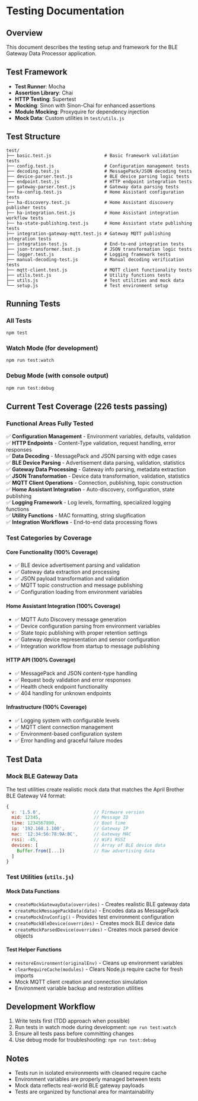 # Testing Documentation

## Overview
This document describes the testing setup and framework for the BLE Gateway Data Processor application.

## Test Framework
- **Test Runner**: Mocha
- **Assertion Library**: Chai
- **HTTP Testing**: Supertest
- **Mocking**: Sinon with Sinon-Chai for enhanced assertions
- **Module Mocking**: Proxyquire for dependency injection
- **Mock Data**: Custom utilities in `test/utils.js`

## Test Structure
```
test/
├── basic.test.js                    # Basic framework validation tests
├── config.test.js                   # Configuration management tests
├── decoding.test.js                 # MessagePack/JSON decoding tests
├── device-parser.test.js            # BLE device parsing logic tests
├── endpoint.test.js                 # HTTP endpoint integration tests
├── gateway-parser.test.js           # Gateway data parsing tests
├── ha-config.test.js                # Home Assistant configuration tests
├── ha-discovery.test.js             # Home Assistant discovery publisher tests
├── ha-integration.test.js           # Home Assistant integration workflow tests
├── ha-state-publishing.test.js      # Home Assistant state publishing tests
├── integration-gateway-mqtt.test.js # Gateway MQTT publishing integration tests
├── integration-test.js              # End-to-end integration tests
├── json-transformer.test.js         # JSON transformation logic tests
├── logger.test.js                   # Logging framework tests
├── manual-decoding-test.js          # Manual decoding verification tests
├── mqtt-client.test.js              # MQTT client functionality tests
├── utils.test.js                    # Utility functions tests
├── utils.js                         # Test utilities and mock data
└── setup.js                         # Test environment setup
```

## Running Tests

### All Tests
```bash
npm test
```

### Watch Mode (for development)
```bash
npm run test:watch
```

### Debug Mode (with console output)
```bash
npm run test:debug
```

## Current Test Coverage (226 tests passing)

### Functional Areas Fully Tested
✅ **Configuration Management** - Environment variables, defaults, validation  
✅ **HTTP Endpoints** - Content-Type validation, request handling, error responses  
✅ **Data Decoding** - MessagePack and JSON parsing with edge cases  
✅ **BLE Device Parsing** - Advertisement data parsing, validation, statistics  
✅ **Gateway Data Processing** - Gateway info parsing, metadata extraction  
✅ **JSON Transformation** - Device data transformation, validation, statistics  
✅ **MQTT Client Operations** - Connection, publishing, topic construction  
✅ **Home Assistant Integration** - Auto-discovery, configuration, state publishing  
✅ **Logging Framework** - Log levels, formatting, specialized logging functions  
✅ **Utility Functions** - MAC formatting, string slugification  
✅ **Integration Workflows** - End-to-end data processing flows  

### Test Categories by Coverage

#### Core Functionality (100% Coverage)
- ✅ BLE device advertisement parsing and validation
- ✅ Gateway data extraction and processing  
- ✅ JSON payload transformation and validation
- ✅ MQTT topic construction and message publishing
- ✅ Configuration loading from environment variables

#### Home Assistant Integration (100% Coverage)
- ✅ MQTT Auto Discovery message generation
- ✅ Device configuration parsing from environment variables
- ✅ State topic publishing with proper retention settings
- ✅ Gateway device representation and sensor configuration
- ✅ Integration workflow from startup to message publishing

#### HTTP API (100% Coverage)
- ✅ MessagePack and JSON content-type handling
- ✅ Request body validation and error responses
- ✅ Health check endpoint functionality
- ✅ 404 handling for unknown endpoints

#### Infrastructure (100% Coverage)
- ✅ Logging system with configurable levels
- ✅ MQTT client connection management
- ✅ Environment-based configuration system
- ✅ Error handling and graceful failure modes

## Test Data

### Mock BLE Gateway Data
The test utilities create realistic mock data that matches the April Brother BLE Gateway V4 format:

```javascript
{
  v: '1.5.0',                    // Firmware version
  mid: 12345,                    // Message ID
  time: 1234567890,              // Boot time
  ip: '192.168.1.100',           // Gateway IP
  mac: '12:34:56:78:9A:BC',      // Gateway MAC
  rssi: -45,                     // WiFi RSSI
  devices: [                     // Array of BLE device data
    Buffer.from([...])           // Raw advertising data
  ]
}
```

### Test Utilities (`utils.js`)

#### Mock Data Functions
- `createMockGatewayData(overrides)` - Creates realistic BLE gateway data
- `createMockMessagePackData(data)` - Encodes data as MessagePack
- `createMockEnvConfig()` - Provides test environment configuration
- `createMockBleDevice(overrides)` - Creates mock BLE device data
- `createMockParsedDevice(overrides)` - Creates mock parsed device objects

#### Test Helper Functions
- `restoreEnvironment(originalEnv)` - Cleans up environment variables
- `clearRequireCache(modules)` - Clears Node.js require cache for fresh imports
- Mock MQTT client creation and connection simulation
- Environment variable backup and restoration utilities

## Development Workflow
1. Write tests first (TDD approach when possible)
2. Run tests in watch mode during development: `npm run test:watch`
3. Ensure all tests pass before committing changes
4. Use debug mode for troubleshooting: `npm run test:debug`

## Notes
- Tests run in isolated environments with cleaned require cache
- Environment variables are properly managed between tests
- Mock data reflects real-world BLE gateway payloads
- Tests are organized by functional area for maintainability
